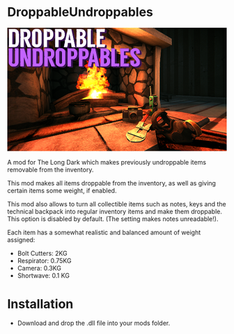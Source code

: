 # DroppableUndroppables
![Thumbnail](https://github.com/DemonBunnyBon/DroppableUndroppables/blob/main/THUMB_DU.png?raw=true)

A mod for The Long Dark which makes previously undroppable items removable from the inventory.

This mod makes all items droppable from the inventory, as well as giving certain items some weight, if enabled.

This mod also allows to turn all collectible items such as notes, keys and the technical backpack into regular inventory items and make them droppable. This option is disabled by default. (The setting makes notes unreadable!).


Each item has a somewhat realistic and balanced amount of weight assigned:
- Bolt Cutters: 2KG
- Respirator: 0.75KG
- Camera: 0.3KG
- Shortwave: 0.1 KG

# Installation
- Download and drop the .dll file into your mods folder.



